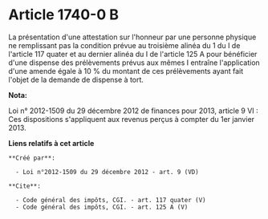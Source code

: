 # Article 1740-0 B

La présentation d'une attestation sur l'honneur par une personne physique ne remplissant pas la condition prévue au troisième
alinéa du 1 du I de l'article 117 quater et au dernier alinéa du I de l'article 125 A pour bénéficier d'une dispense des
prélèvements prévus aux mêmes I entraîne l'application d'une amende égale à 10 % du montant de ces prélèvements ayant fait
l'objet de la demande de dispense à tort.

**Nota:**

Loi n° 2012-1509 du 29 décembre 2012 de finances pour 2013, article 9 VI : Ces dispositions s'appliquent aux revenus perçus à
compter du 1er janvier 2013.

**Liens relatifs à cet article**

	**Créé par**:

	  - Loi n°2012-1509 du 29 décembre 2012 - art. 9 (VD)

	**Cite**:

	  - Code général des impôts, CGI. - art. 117 quater (V)
	  - Code général des impôts, CGI. - art. 125 A (V)
